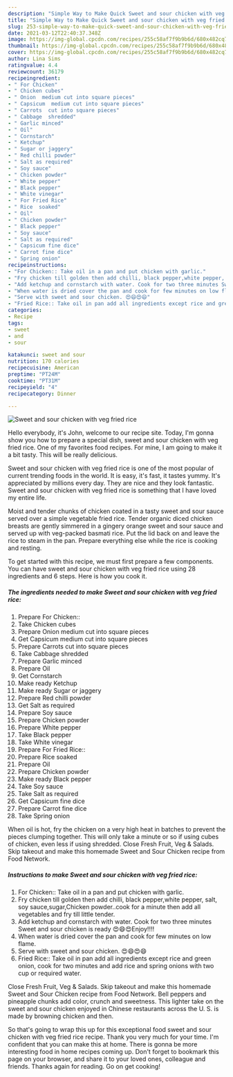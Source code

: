 ```yaml
---
description: "Simple Way to Make Quick Sweet and sour chicken with veg fried rice"
title: "Simple Way to Make Quick Sweet and sour chicken with veg fried rice"
slug: 253-simple-way-to-make-quick-sweet-and-sour-chicken-with-veg-fried-rice
date: 2021-03-12T22:40:37.348Z
image: https://img-global.cpcdn.com/recipes/255c58af7f9b9b6d/680x482cq70/sweet-and-sour-chicken-with-veg-fried-rice-recipe-main-photo.jpg
thumbnail: https://img-global.cpcdn.com/recipes/255c58af7f9b9b6d/680x482cq70/sweet-and-sour-chicken-with-veg-fried-rice-recipe-main-photo.jpg
cover: https://img-global.cpcdn.com/recipes/255c58af7f9b9b6d/680x482cq70/sweet-and-sour-chicken-with-veg-fried-rice-recipe-main-photo.jpg
author: Lina Sims
ratingvalue: 4.4
reviewcount: 36179
recipeingredient:
- " For Chicken"
- " Chicken cubes"
- " Onion  medium cut into square pieces"
- " Capsicum  medium cut into square pieces"
- " Carrots  cut into square pieces"
- " Cabbage  shredded"
- " Garlic minced"
- " Oil"
- " Cornstarch"
- " Ketchup"
- " Sugar or jaggery"
- " Red chilli powder"
- " Salt as required"
- " Soy sauce"
- " Chicken powder"
- " White pepper"
- " Black pepper"
- " White vinegar"
- " For Fried Rice"
- " Rice  soaked"
- " Oil"
- " Chicken powder"
- " Black pepper"
- " Soy sauce"
- " Salt as required"
- " Capsicum fine dice"
- " Carrot fine dice"
- " Spring onion"
recipeinstructions:
- "For Chicken:: Take oil in a pan and put chicken with garlic."
- "Fry chicken till golden then add chilli, black pepper,white pepper, salt, soy sauce,sugar,Chicken powder..cook for a minute then add all vegetables and fry till little tender."
- "Add ketchup and cornstarch with water. Cook for two three minutes Sweet and sour chicken is ready 😍😄😍Enjoy!!!!"
- "When water is dried cover the pan and cook for few minutes on low flame."
- "Serve with sweet and sour chicken. 😍😄😍😄"
- "Fried Rice:: Take oil in pan add all ingredients except rice and green onion, cook for two minutes and add rice and spring onions with two cup or required water."
categories:
- Recipe
tags:
- sweet
- and
- sour

katakunci: sweet and sour 
nutrition: 170 calories
recipecuisine: American
preptime: "PT24M"
cooktime: "PT31M"
recipeyield: "4"
recipecategory: Dinner

---
```



![Sweet and sour chicken with veg fried rice](https://img-global.cpcdn.com/recipes/255c58af7f9b9b6d/680x482cq70/sweet-and-sour-chicken-with-veg-fried-rice-recipe-main-photo.jpg)

Hello everybody, it's John, welcome to our recipe site. Today, I'm gonna show you how to prepare a special dish, sweet and sour chicken with veg fried rice. One of my favorites food recipes. For mine, I am going to make it a bit tasty. This will be really delicious.

Sweet and sour chicken with veg fried rice is one of the most popular of current trending foods in the world. It is easy, it's fast, it tastes yummy. It's appreciated by millions every day. They are nice and they look fantastic. Sweet and sour chicken with veg fried rice is something that I have loved my entire life.

Moist and tender chunks of chicken coated in a tasty sweet and sour sauce served over a simple vegetable fried rice. Tender organic diced chicken breasts are gently simmered in a gingery orange sweet and sour sauce and served up with veg-packed basmati rice. Put the lid back on and leave the rice to steam in the pan. Prepare everything else while the rice is cooking and resting.


To get started with this recipe, we must first prepare a few components. You can have sweet and sour chicken with veg fried rice using 28 ingredients and 6 steps. Here is how you cook it.

<!--inarticleads1-->

##### The ingredients needed to make Sweet and sour chicken with veg fried rice:

1. Prepare  For Chicken::
1. Take  Chicken cubes
1. Prepare  Onion  medium cut into square pieces
1. Get  Capsicum  medium cut into square pieces
1. Prepare  Carrots  cut into square pieces
1. Take  Cabbage  shredded
1. Prepare  Garlic minced
1. Prepare  Oil
1. Get  Cornstarch
1. Make ready  Ketchup
1. Make ready  Sugar or jaggery
1. Prepare  Red chilli powder
1. Get  Salt as required
1. Prepare  Soy sauce
1. Prepare  Chicken powder
1. Prepare  White pepper
1. Take  Black pepper
1. Take  White vinegar
1. Prepare  For Fried Rice::
1. Prepare  Rice  soaked
1. Prepare  Oil
1. Prepare  Chicken powder
1. Make ready  Black pepper
1. Take  Soy sauce
1. Take  Salt as required
1. Get  Capsicum fine dice
1. Prepare  Carrot fine dice
1. Take  Spring onion


When oil is hot, fry the chicken on a very high heat in batches to prevent the pieces clumping together. This will only take a minute or so if using cubes of chicken, even less if using shredded. Close Fresh Fruit, Veg &amp; Salads. Skip takeout and make this homemade Sweet and Sour Chicken recipe from Food Network. 

<!--inarticleads2-->

##### Instructions to make Sweet and sour chicken with veg fried rice:

1. For Chicken:: Take oil in a pan and put chicken with garlic.
1. Fry chicken till golden then add chilli, black pepper,white pepper, salt, soy sauce,sugar,Chicken powder..cook for a minute then add all vegetables and fry till little tender.
1. Add ketchup and cornstarch with water. Cook for two three minutes Sweet and sour chicken is ready 😍😄😍Enjoy!!!!
1. When water is dried cover the pan and cook for few minutes on low flame.
1. Serve with sweet and sour chicken. 😍😄😍😄
1. Fried Rice:: Take oil in pan add all ingredients except rice and green onion, cook for two minutes and add rice and spring onions with two cup or required water.


Close Fresh Fruit, Veg &amp; Salads. Skip takeout and make this homemade Sweet and Sour Chicken recipe from Food Network. Bell peppers and pineapple chunks add color, crunch and sweetness. This lighter take on the sweet and sour chicken enjoyed in Chinese restaurants across the U. S. is made by browning chicken and then. 

So that's going to wrap this up for this exceptional food sweet and sour chicken with veg fried rice recipe. Thank you very much for your time. I'm confident that you can make this at home. There is gonna be more interesting food in home recipes coming up. Don't forget to bookmark this page on your browser, and share it to your loved ones, colleague and friends. Thanks again for reading. Go on get cooking!

